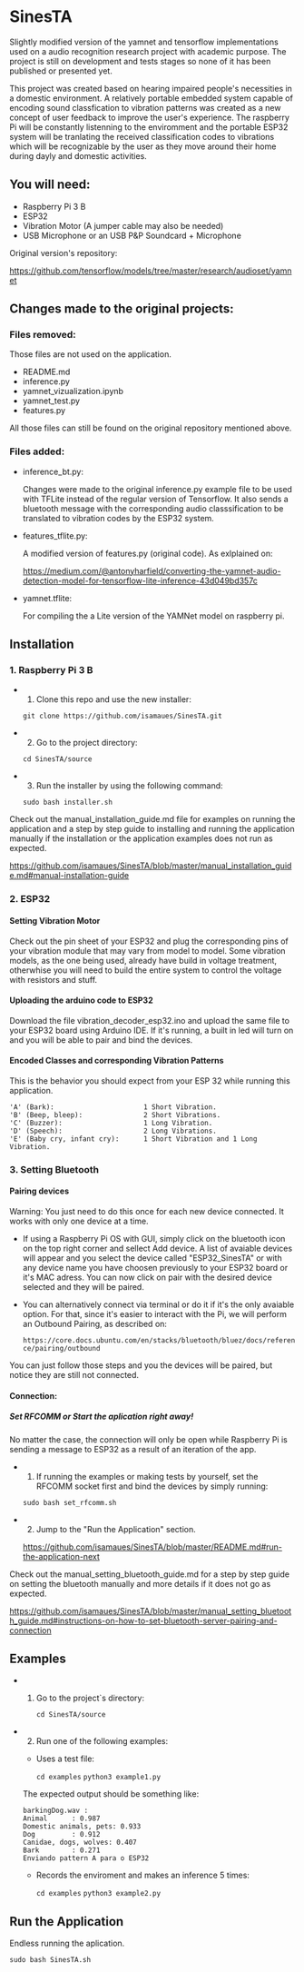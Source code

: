 # SinesTA
  Slightly modified version of the yamnet and tensorflow implementations used on a audio recognition research project with academic purpose. The project is still on development and tests stages so none of it has been published or presented yet.
  
  This project was created based on hearing impaired people's necessities in a domestic environment. A relatively portable embedded system capable of encoding sound classfication to vibration patterns was created as a new concept of user feedback to improve the user's experience. The raspberry Pi will be constantly listenning to the enviromment and the portable ESP32 system will be tranlating the received classification codes to vibrations which will be recognizable by the user as they move around their home during dayly and domestic activities.

## You will need:
- Raspberry Pi 3 B
- ESP32
- Vibration Motor (A jumper cable may also be needed)
- USB Microphone or an USB P&P Soundcard + Microphone

Original version's repository:

https://github.com/tensorflow/models/tree/master/research/audioset/yamnet

## Changes made to the original projects:
### Files removed:

Those files are not used on the application.
- README.md
- inference.py
- yamnet_vizualization.ipynb
- yamnet_test.py
- features.py

All those files can still be found on the original repository mentioned above.

### Files added:
- inference_bt.py:

  Changes were made to the original inference.py example file to be used with TFLite instead of the regular version of Tensorflow. It also sends a bluetooth message with the corresponding audio classsification to be translated to vibration codes by the ESP32 system.

- features_tflite.py:

  A modified version of features.py (original code). As exlplained on:
  
  https://medium.com/@antonyharfield/converting-the-yamnet-audio-detection-model-for-tensorflow-lite-inference-43d049bd357c

- yamnet.tflite:

  For compiling the a Lite version of the YAMNet model on raspberry pi.

## Installation

### 1. Raspberry Pi 3 B
- 1. Clone this repo and use the new installer:

   ```git clone https://github.com/isamaues/SinesTA.git```
 
- 2. Go to the project directory:

   ```cd SinesTA/source```

- 3. Run the installer by using the following command:

   ```sudo bash installer.sh```

Check out the manual_installation_guide.md file for examples on running the application and a step by step guide to installing and running the application manually if the installation or the application examples does not run as expected.

https://github.com/isamaues/SinesTA/blob/master/manual_installation_guide.md#manual-installation-guide

### 2. ESP32

#### Setting Vibration Motor
Check out the pin sheet of your ESP32 and plug the corresponding pins of your vibration module that may vary from model to model. Some vibration models, as the one being used, already have build in voltage treatment, otherwhise you will need to build the entire system to control the voltage with resistors and stuff.

#### Uploading the arduino code to ESP32

Download the file vibration_decoder_esp32.ino and upload the same file to your ESP32 board using Arduino IDE. If it's running, a built in led will turn on and you will be able to pair and bind the devices.

#### Encoded Classes and corresponding Vibration Patterns

This is the behavior you should expect from your ESP 32 while running this application.

```
'A' (Bark):                      1 Short Vibration.
'B' (Beep, bleep):               2 Short Vibrations.
'C' (Buzzer):                    1 Long Vibration.
'D' (Speech):                    2 Long Vibrations.
'E' (Baby cry, infant cry):      1 Short Vibration and 1 Long Vibration.
```

### 3. Setting Bluetooth

#### Pairing devices
Warning: You just need to do this once for each new device connected. It works with only one device at a time.

- If using a Raspberry Pi OS with GUI, simply click on the bluetooth icon on the top right corner and sellect Add device. A list of avaiable devices will appear and you select the device called "ESP32_SinesTA" or with any device name you have choosen previously to your ESP32 board or it's MAC adress. You can now click on pair with the desired device selected and they will be paired.

- You can alternatively connect via terminal or do it if it's the only avaiable option. For that, since it's easier to interact with the Pi, we will perform an Outbound Pairing, as described on:

   ```https://core.docs.ubuntu.com/en/stacks/bluetooth/bluez/docs/reference/pairing/outbound```

You can just follow those steps and you the devices will be paired, but notice they are still not connected.

#### Connection:
##### Set RFCOMM or Start the aplication right away!
No matter the case, the connection will only be open while Raspberry Pi is sending a message to ESP32 as a result of an iteration of the app.

- 1. If running the examples or making tests by yourself, set the RFCOMM socket first and bind the devices by simply running:

   ```sudo bash set_rfcomm.sh ```

- 2. Jump to the "Run the Application" section.

    https://github.com/isamaues/SinesTA/blob/master/README.md#run-the-application-next

Check out the manual_setting_bluetooth_guide.md for a step by step guide on setting the bluetooth manually and more details if it does not go as expected.

https://github.com/isamaues/SinesTA/blob/master/manual_setting_bluetooth_guide.md#instructions-on-how-to-set-bluetooth-server-pairing-and-connection

## Examples

- 1. Go to the project`s directory:

      ```cd SinesTA/source```

- 2. Run one of the following examples:

  - Uses a test file:
  
    ```cd examples```
    ```python3 example1.py```
  
  The expected output should be something like:
  
  ```
  barkingDog.wav :
  Animal      : 0.987
  Domestic animals, pets: 0.933
  Dog         : 0.912
  Canidae, dogs, wolves: 0.407
  Bark        : 0.271
  Enviando pattern A para o ESP32
  ```
  
  - Records the enviroment and makes an inference 5 times:
  
    ```cd examples```
    ```python3 example2.py```
  
## Run the Application
Endless running the aplication.
  
```sudo bash SinesTA.sh```
